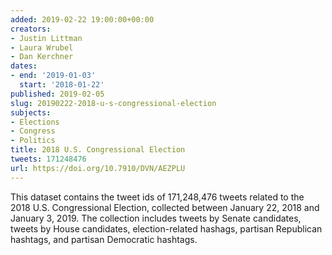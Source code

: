 ```yaml
---
added: 2019-02-22 19:00:00+00:00
creators:
- Justin Littman
- Laura Wrubel
- Dan Kerchner
dates:
- end: '2019-01-03'
  start: '2018-01-22'
published: 2019-02-05
slug: 20190222-2018-u-s-congressional-election
subjects:
- Elections
- Congress
- Politics
title: 2018 U.S. Congressional Election
tweets: 171248476
url: https://doi.org/10.7910/DVN/AEZPLU
---
```


This dataset contains the tweet ids of 171,248,476 tweets related to  the 2018 U.S. Congressional Election, collected between January 22,  2018 and January 3, 2019. The collection includes tweets by Senate  candidates, tweets by House candidates, election-related hashags,  partisan Republican hashtags, and partisan Democratic hashtags.
